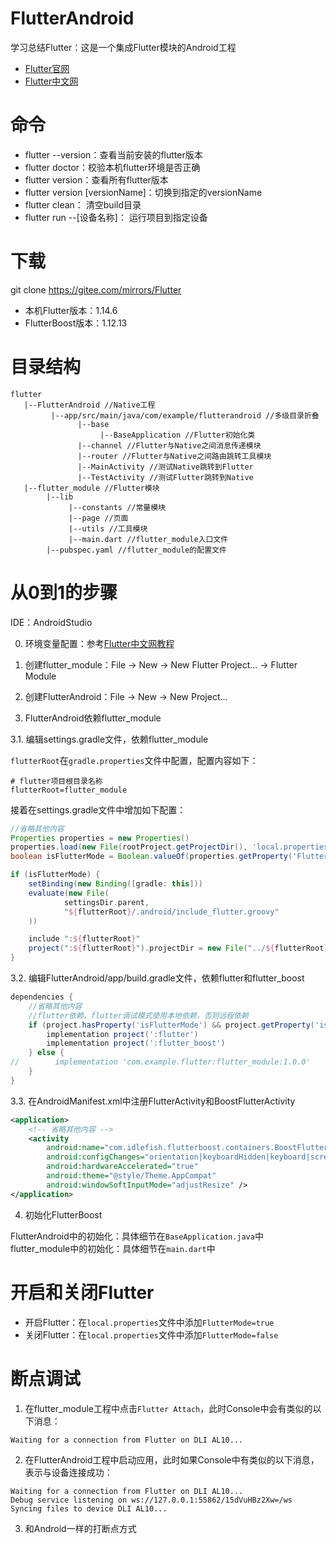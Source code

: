 # FlutterAndroid

学习总结Flutter：这是一个集成Flutter模块的Android工程

- [Flutter官网](https://flutter.dev/)
- [Flutter中文网](https://flutterchina.club/)

# 命令

- flutter --version：查看当前安装的flutter版本
- flutter doctor：校验本机flutter环境是否正确
- flutter version：查看所有flutter版本
- flutter version [versionName]：切换到指定的versionName
- flutter clean： 清空build目录
- flutter run --[设备名称]： 运行项目到指定设备

# 下载

git clone https://gitee.com/mirrors/Flutter

- 本机Flutter版本：1.14.6
- FlutterBoost版本：1.12.13

# 目录结构

```
flutter
   |--FlutterAndroid //Native工程
         |--app/src/main/java/com/example/flutterandroid //多级目录折叠
               |--base
                    |--BaseApplication //Flutter初始化类
               |--channel //Flutter与Native之间消息传递模块
               |--router //Flutter与Native之间路由跳转工具模块
               |--MainActivity //测试Native跳转到Flutter
               |--TestActivity //测试Flutter跳转到Native
   |--flutter_module //Flutter模块
        |--lib
             |--constants //常量模块
             |--page //页面
             |--utils //工具模块
             |--main.dart //flutter_module入口文件
        |--pubspec.yaml //flutter_module的配置文件
```

# 从0到1的步骤

IDE：AndroidStudio

0. 环境变量配置：参考[Flutter中文网教程](https://flutterchina.club/get-started/install/)

1. 创建flutter_module：File -> New -> New Flutter Project... -> Flutter Module

2. 创建FlutterAndroid：File -> New -> New Project...

3. FlutterAndroid依赖flutter_module

3.1. 编辑settings.gradle文件，依赖flutter_module

`flutterRoot`在`gradle.properties`文件中配置，配置内容如下：

```properties
# flutter项目根目录名称
flutterRoot=flutter_module
```

接着在settings.gradle文件中增加如下配置：

```groovy
//省略其他内容
Properties properties = new Properties()
properties.load(new File(rootProject.getProjectDir(), 'local.properties').newDataInputStream())
boolean isFlutterMode = Boolean.valueOf(properties.getProperty('FlutterMode'))

if (isFlutterMode) {
    setBinding(new Binding([gradle: this]))
    evaluate(new File(
            settingsDir.parent,
            "${flutterRoot}/.android/include_flutter.groovy"
    ))

    include ":${flutterRoot}"
    project(":${flutterRoot}").projectDir = new File("../${flutterRoot}")
}
```

3.2. 编辑FlutterAndroid/app/build.gradle文件，依赖flutter和flutter_boost

```groovy
dependencies {
    //省略其他内容
    //flutter依赖，flutter调试模式使用本地依赖，否则远程依赖
    if (project.hasProperty('isFlutterMode') && project.getProperty('isFlutterMode')) {
        implementation project(':flutter')
        implementation project(':flutter_boost')
    } else {
//        implementation 'com.example.flutter:flutter_module:1.0.0'
    }
}
```

3.3. 在AndroidManifest.xml中注册FlutterActivity和BoostFlutterActivity

```xml
<application>
    <!-- 省略其他内容 -->
    <activity
        android:name="com.idlefish.flutterboost.containers.BoostFlutterActivity"
        android:configChanges="orientation|keyboardHidden|keyboard|screenSize|locale|layoutDirection|fontScale|screenLayout|density"
        android:hardwareAccelerated="true"
        android:theme="@style/Theme.AppCompat"
        android:windowSoftInputMode="adjustResize" />
</application>
```

4. 初始化FlutterBoost

FlutterAndroid中的初始化：具体细节在`BaseApplication.java`中
flutter_module中的初始化：具体细节在`main.dart`中

# 开启和关闭Flutter

- 开启Flutter：在`local.properties`文件中添加`FlutterMode=true`
- 关闭Flutter：在`local.properties`文件中添加`FlutterMode=false`

# 断点调试

1. 在flutter_module工程中点击`Flutter Attach`，此时Console中会有类似的以下消息：

```
Waiting for a connection from Flutter on DLI AL10...
```

2. 在FlutterAndroid工程中启动应用，此时如果Console中有类似的以下消息，表示与设备连接成功：

```
Waiting for a connection from Flutter on DLI AL10...
Debug service listening on ws://127.0.0.1:55862/15dVuHBz2Xw=/ws
Syncing files to device DLI AL10...
```

3. 和Android一样的打断点方式
